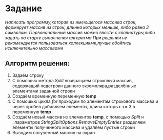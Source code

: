 # Задание 
_Написать программу,которая из имеющегося массива строк, формирует массив из строк, длинна которых меньше, либо равна 3 символам. Первоначальный массив можно ввести с клавиатуры,либо задать на старте выполнения алгоритма.При решении не рекомендуется пользоваться коллекциями,лучше обойтись исключительно массивами_

## Алгоритм решения:
1. Задаём  строку
2. С помощью метода _Split_ возвращаем строковый массив, содержащий подстроки данного экземпляра,разделённые элементами заданной строки
3. Создаём временную переменную **temp**
4. C помощью цикла _for_ проходим по элементам 
строкового массива и через пробел добавляем элементы, длина которых <= 3 в переменную **temp**
5. Создаём новый массив из элементов **temp**, с помощью _Split_ и _параметров _StringSplitOptions.RemoveEmptyEntries_ разделяем элементы полученного массива и удаляем пустые строки 
6. Выводим полученный массив на экран
